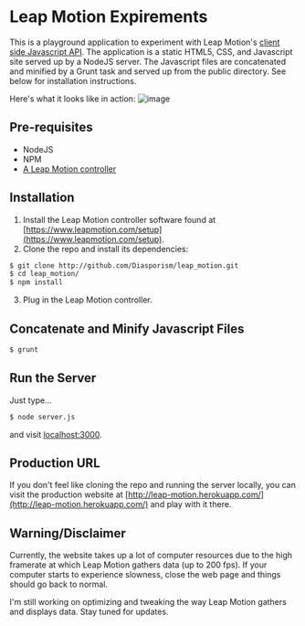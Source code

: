 Leap Motion Expirements
===========
This is a playground application to experiment with Leap Motion's [client side Javascript API](https://developer.leapmotion.com/documentation/javascript/api/Leap_Classes.html). The application is a static HTML5, CSS, and Javascript site served up by a NodeJS server. The Javascript files are concatenated and minified by a Grunt task and served up from the public directory. See below for installation instructions.

Here's what it looks like in action:
![image](http://g.recordit.co/K4rpRkEms1.gif)

Pre-requisites
---------------
- NodeJS
- NPM
- [A Leap Motion controller](https://www.leapmotion.com/)

Installation
--------------
1. Install the Leap Motion controller software found at [https://www.leapmotion.com/setup](https://www.leapmotion.com/setup).
2. Clone the repo and install its dependencies:
```sh
$ git clone http://github.com/Diasporism/leap_motion.git
$ cd leap_motion/
$ npm install
```
3. Plug in the Leap Motion controller.

Concatenate and Minify Javascript Files
---------------
```sh
$ grunt
```

Run the Server
---------------
Just type...
```sh
$ node server.js
```
and visit [localhost:3000](http://localhost:3000).

Production URL
---------------
If you don't feel like cloning the repo and running the server locally, you can visit the production website at [http://leap-motion.herokuapp.com/](http://leap-motion.herokuapp.com/) and play with it there.

Warning/Disclaimer
---------------
Currently, the website takes up a lot of computer resources due to the high framerate at which Leap Motion gathers data (up to 200 fps). If your computer starts to experience slowness, close the web page and things should go back to normal.

I'm still working on optimizing and tweaking the way Leap Motion gathers and displays data. Stay tuned for updates.
